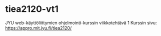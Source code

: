 # tiea2120-vt1
JYU web-käyttöliittymien ohjelmointi-kurssin viikkotehtävä 1
Kurssin sivu: https://appro.mit.jyu.fi/tiea2120/
